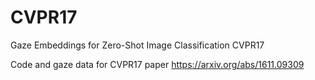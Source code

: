 # CVPR17
Gaze Embeddings for Zero-Shot Image Classification CVPR17

Code and gaze data for CVPR17 paper https://arxiv.org/abs/1611.09309

